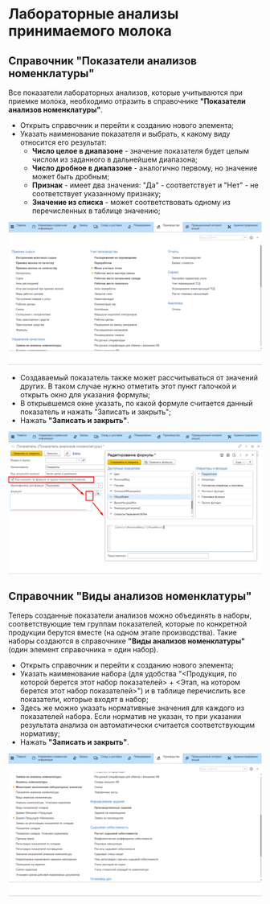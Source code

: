 # Лабораторные анализы принимаемого молока

## Справочник "Показатели анализов номенклатуры"

Все показатели лабораторных анализов, которые учитываются при приемке молока, необходимо отразить в справочнике **"Показатели анализов номенклатуры"**.

-   Открыть справочник и перейти к созданию нового элемента;  
-   Указать наименование показателя и выбрать, к какому виду относится
    его результат:
    -   **Число целое в диапазоне** - значение показателя будет целым числом из
    заданного в дальнейшем диапазона;
    -   **Число дробное в диапазоне** - аналогично первому, но значение может
    быть дробным;  
    -   **Признак** - имеет два значения: "Да" - соответствует и "Нет" - не
    соответствует указанному признаку;   
    -   **Значение из списка** - может соответствовать одному из перечисленных в
    таблице значению;

![](MilkAnalysis.assets/1.gif)

-   Cоздаваемый показатель также может рассчитываться от
    значений других. В таком случае нужно отметить этот пункт галочкой и
    открыть окно для указания формулы;
-   В открывшемся окне указать, по какой формуле считается данный
    показатель и нажать "Записать и закрыть";
-   Нажать **"Записать и закрыть"**.

![](MilkAnalysis.assets/1.png)

## Справочник "Виды анализов номенклатуры"

Теперь созданные показатели анализов можно объединять в наборы,
соответствующие тем группам показателей, которые по конкретной продукции
берутся вместе (на одном этапе производства). Такие наборы создаются в
справочнике **"Виды анализов номенклатуры"** (один элемент справочника =
один набор).

-   Открыть справочник и перейти к созданию нового элемента;     
-   Указать наименование набора (для удобства "\<Продукция, по которой
    берется этот набор показателей\> + \<Этап, на котором берется этот
    набор показателей\>") и в таблице перечислить все показатели,
    которые входят в набор;
-   Здесь же можно указать нормативные значения для каждого из показателей набора. Если норматив не указан, то при указании результата анализа он автоматически считается соответствующим нормативу;
-   Нажать **"Записать и закрыть"**.

![](MilkAnalysis.assets/2.gif)